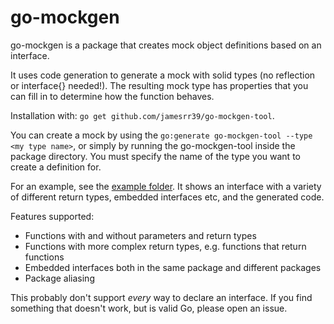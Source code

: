 # go-mockgen

go-mockgen is a package that creates mock object definitions based on an interface.

It uses code generation to generate a mock with solid types (no reflection or interface{} needed!). The resulting mock type has properties that you can fill in to determine how the function behaves.

Installation with: `go get github.com/jamesrr39/go-mockgen-tool`.

You can create a mock by using the `go:generate go-mockgen-tool --type <my type name>`, or simply by running the go-mockgen-tool inside the package directory. You must specify the name of the type you want to create a definition for.

For an example, see the [example folder](./example). It shows an interface with a variety of different return types, embedded interfaces etc, and the generated code.

Features supported:

- Functions with and without parameters and return types
- Functions with more complex return types, e.g. functions that return functions
- Embedded interfaces both in the same package and different packages
- Package aliasing

This probably don't support _every_ way to declare an interface. If you find something that doesn't work, but is valid Go, please open an issue.
